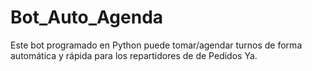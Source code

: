 # Bot_Auto_Agenda
Este bot programado en Python puede tomar/agendar turnos de forma automática y rápida para los repartidores de de Pedidos Ya.
